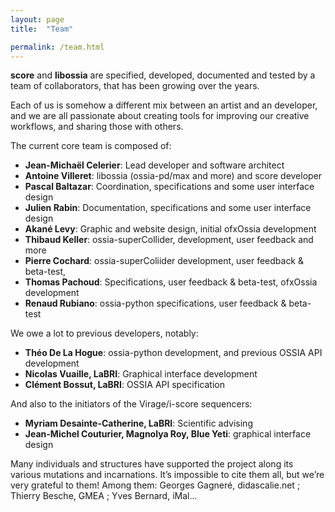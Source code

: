 ```yaml
---
layout: page
title:  "Team"

permalink: /team.html
---
```


<strong>score</strong> and <strong>libossia</strong> are specified, developed, documented and tested by a team of collaborators, that has been growing over the years.

Each of us is somehow a different mix between an artist and an developer, and we are all passionate about creating tools for improving our creative workflows, and sharing those with others.

The current core team is composed of:
* <b>Jean-Michaël Celerier</b>: Lead developer and software architect
* <b>Antoine Villeret</b>: libossia (ossia-pd/max and more) and score developer
* <b>Pascal Baltazar</b>: Coordination, specifications and some user interface design
* <b>Julien Rabin</b>: Documentation, specifications and some user interface design
* <b>Akané Levy</b>: Graphic and website design, initial ofxOssia development
* <b>Thibaud Keller</b>: ossia-superCollider, development, user feedback and more
* <b>Pierre Cochard</b>: ossia-superColiider development, user feedback & beta-test,
* <b>Thomas Pachoud</b>: Specifications, user feedback & beta-test, ofxOssia development
* <b>Renaud Rubiano</b>: ossia-python specifications, user feedback & beta-test

We owe a lot to previous developers, notably:
* <b>Théo De La Hogue</b>: ossia-python development, and previous OSSIA API development
* <b>Nicolas Vuaille, LaBRI</b>: Graphical interface development
* <b>Clément Bossut, LaBRI</b>: OSSIA API specification

And also to the initiators of the Virage/i-score sequencers:
* <b>Myriam Desainte-Catherine, LaBRI</b>: Scientific advising
* <b>Jean-Michel Couturier, Magnolya Roy,  Blue Yeti</b>: graphical interface design

Many individuals and structures have supported the project along its various mutations and incarnations. It’s impossible to cite them all, but we’re very grateful to them!
Among them: Georges Gagneré, didascalie.net ; Thierry Besche, GMEA ; Yves Bernard, iMal…
